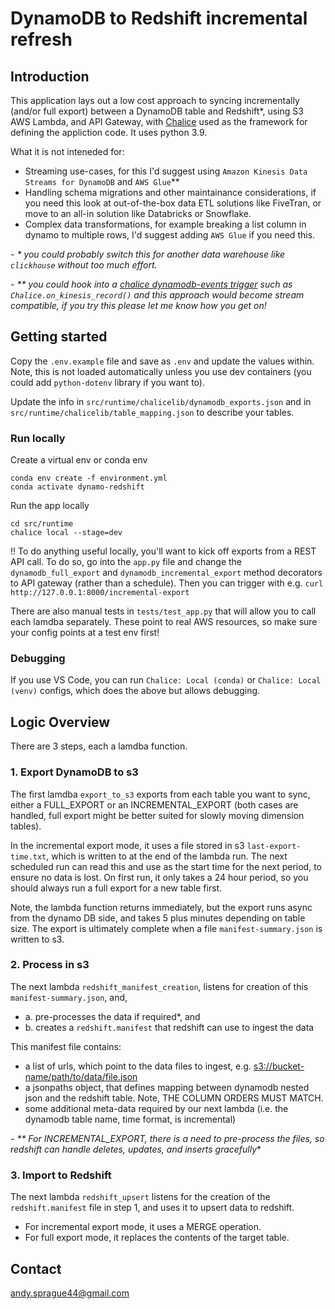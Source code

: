 # DynamoDB to Redshift incremental refresh

## Introduction

This application lays out a low cost approach to syncing incrementally (and/or full export) between a DynamoDB table and Redshift*, using S3 AWS Lambda, and API Gateway, with [Chalice](https://aws.github.io/chalice/) used as the framework for defining the appliction code. It uses python 3.9.

What it is not inteneded for:
- Streaming use-cases, for this I'd suggest using `Amazon Kinesis Data Streams for DynamoDB` and `AWS Glue`**
- Handling schema migrations and other maintainance considerations, if you need this look at out-of-the-box data ETL solutions 
like FiveTran, or move to an all-in solution like Databricks or Snowflake.
- Complex data transformations, for example breaking a list column in dynamo to multiple rows, I'd suggest adding `AWS Glue` if you need this.

*- * you could probably switch this for another data warehouse like `clickhouse` without too much effort.*

*- ** you could hook into a [chalice dynamodb-events trigger](https://aws.github.io/chalice/topics/events.html#dynamodb-events) such as `Chalice.on_kinesis_record()` and this approach would become stream compatible, if you try this please let me know how you get on!*

## Getting started

Copy the `.env.example` file and save as `.env` and update the values within. Note, this is not loaded automatically unless you use dev containers (you could add `python-dotenv` library if you want to).

Update the info in `src/runtime/chalicelib/dynamodb_exports.json` and in `src/runtime/chalicelib/table_mapping.json` to describe your tables.

### Run locally

Create a virtual env or conda env
```
conda env create -f environment.yml
conda activate dynamo-redshift
```

Run the app locally
```
cd src/runtime
chalice local --stage=dev
```

!! To do anything useful locally, you'll want to kick off exports from a REST API call. To do so, go into the `app.py` file and change the `dynamodb_full_export` and `dynamodb_incremental_export` method decorators to API gateway (rather than a schedule). Then you can trigger with e.g. `curl http://127.0.0.1:8000/incremental-export`

There are also manual tests in `tests/test_app.py` that will allow you to call each lamdba separately. These point to real AWS resources, so make sure your config points at a test env first!

### Debugging
If you use VS Code, you can run `Chalice: Local (conda)` or `Chalice: Local (venv)` configs, which does the above but allows debugging.


## Logic Overview

There are 3 steps, each a lamdba function.

### 1. Export DynamoDB to s3

The first lamdba `export_to_s3` exports from each table you want to sync, either a FULL_EXPORT or an INCREMENTAL_EXPORT (both cases are handled, full export might be better suited for slowly moving dimension tables).

In the incremental export mode, it uses a file stored in s3 `last-export-time.txt`, which is written to at the end of the lambda run. The next scheduled run can read this and use as the start time for the next period, to ensure no data is lost. On first run, it only takes a 24 hour period, so you should always run a full export for a new table first.

Note, the lambda function returns immediately, but the export runs async from the dynamo DB side, and takes 5 plus minutes depending on table size. The export is ultimately complete when a file `manifest-summary.json` is written to s3.

### 2. Process in s3

The next lambda `redshift_manifest_creation`, listens for creation of this `manifest-summary.json`, and, 
- a. pre-processes the data if required*, and 
- b. creates a `redshift.manifest` that redshift can use to ingest the data

This manifest file contains:
- a list of urls, which point to the data files to ingest, e.g. <s3://bucket-name/path/to/data/file.json>
- a jsonpaths object, that defines mapping between dynamodb nested json and the redshift table. Note, THE COLUMN ORDERS MUST MATCH.
- some additional meta-data required by our next lambda (i.e. the dynamodb table name, time format, is incremental)

*- ** For INCREMENTAL_EXPORT, there is a need to pre-process the files, so redshift can handle deletes, updates, and inserts gracefully**

### 3. Import to Redshift

The next lambda `redshift_upsert` listens for the creation of the `redshift.manifest` file in step 1, and uses it to upsert data to redshift.

- For incremental export mode, it uses a MERGE operation.
- For full export mode, it replaces the contents of the target table.


## Contact

<andy.sprague44@gmail.com>
